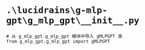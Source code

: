 # `.\lucidrains\g-mlp-gpt\g_mlp_gpt\__init__.py`

```
# 从 g_mlp_gpt.g_mlp_gpt 模块中导入 gMLPGPT 类
from g_mlp_gpt.g_mlp_gpt import gMLPGPT
```